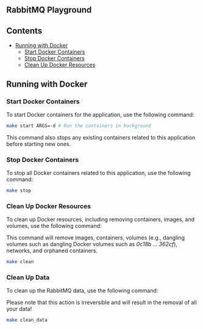 ## RabbitMQ Playground

## Contents

- [Running with Docker](#running-with-docker)
    - [Start Docker Containers](#start-docker-containers)
    - [Stop Docker Containers](#stop-docker-containers)
    - [Clean Up Docker Resources](#clean-up-docker-resources)

## Running with Docker

### Start Docker Containers

To start Docker containers for the application, use the following command:

```bash
make start ARGS=-d # Run the containers in background
```

This command also stops any existing containers related to this application before starting new ones.

### Stop Docker Containers

To stop all Docker containers related to this application, use the following command:

```bash
make stop
```

### Clean Up Docker Resources

To clean up Docker resources, including removing containers, images, and volumes, use the following command:

This command will remove images, containers, volumes (e.g., dangling volumes such as dangling Docker volumes such as _0c18b ... 362cf_), networks, and orphaned containers.

```bash
make clean
```

### Clean Up Data

To clean up the RabbitMQ data, use the following command:

Please note that this action is irreversible and will result in the removal of all your data!

```bash
make clean_data
```
